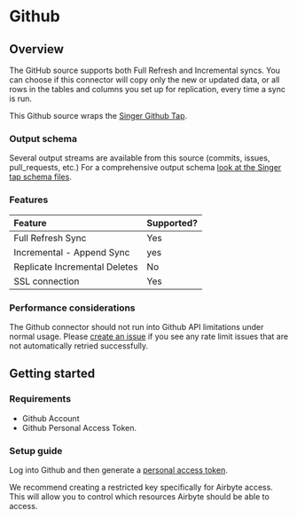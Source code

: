 # Github

## Overview

The GitHub source supports both Full Refresh and Incremental syncs. You can choose if this connector will copy only the new or updated data, or all rows in the tables and columns you set up for replication, every time a sync is run.

This Github source wraps the [Singer Github Tap](https://github.com/singer-io/tap-github).

### Output schema

Several output streams are available from this source \(commits, issues, pull\_requests, etc.\) For a comprehensive output schema [look at the Singer tap schema files](https://github.com/singer-io/tap-github/tree/master/tap_github/schemas).

### Features

| Feature | Supported? |
| :--- | :--- |
| Full Refresh Sync | Yes |
| Incremental - Append Sync | yes |
| Replicate Incremental Deletes | No |
| SSL connection | Yes |

### Performance considerations

The Github connector should not run into Github API limitations under normal usage. Please [create an issue](https://github.com/airbytehq/airbyte/issues) if you see any rate limit issues that are not automatically retried successfully.

## Getting started

### Requirements

* Github Account
* Github Personal Access Token.

### Setup guide

Log into Github and then generate a [personal access token](https://github.com/settings/tokens).

We recommend creating a restricted key specifically for Airbyte access. This will allow you to control which resources Airbyte should be able to access.

